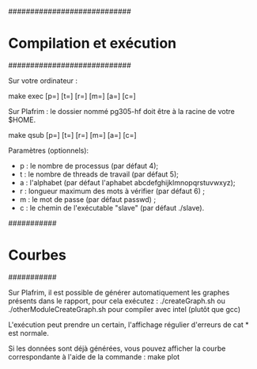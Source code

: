 ############################
# Compilation et exécution #
############################

Sur votre ordinateur :

make exec [p=<number>] [t=<number>] [r=<number>] [m=<word>] [a=<word>] [c=<path>]

Sur Plafrim :
le dossier nommé pg305-hf doit être à la racine de votre $HOME.

make qsub [p=<number>] [t=<number>] [r=<number>] [m=<word>] [a=<word>] [c=<path>]

Paramètres (optionnels):
- p : le nombre de processus (par défaut 4);
- t : le nombre de threads de travail (par défaut 5);
- a : l'alphabet (par défaut l'aphabet abcdefghijklmnopqrstuvwxyz);
- r : longueur maximum des mots à vérifier (par défaut 6) ;
- m : le mot de passe (par défaut passwd) ;
- c : le chemin de l'exécutable "slave" (par défaut ./slave).


###########
# Courbes #
###########

Sur Plafrim, il est possible de générer automatiquement les graphes
présents dans le rapport, pour cela exécutez :
./createGraph.sh
ou
./otherModuleCreateGraph.sh
pour compiler avec intel (plutôt que gcc)

L'exécution peut prendre un certain, l'affichage régulier d'erreurs de 
cat * est normale.

Si les données sont déjà générées, vous pouvez afficher la courbe correspondante à l'aide de la commande :
make plot